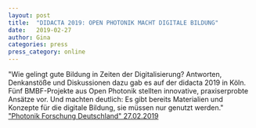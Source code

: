 ```yaml
---
layout: post
title:  "DIDACTA 2019: OPEN PHOTONIK MACHT DIGITALE BILDUNG"
date:   2019-02-27 
author: Gina
categories: press
press_category: online
---
```

"Wie gelingt gute Bildung in Zeiten der Digitalisierung? Antworten, Denkanstöße und Diskussionen dazu gab es auf der didacta 2019 in Köln. Fünf BMBF-Projekte aus Open Photonik stellten innovative, praxiserprobte Ansätze vor. Und machten deutlich: Es gibt bereits Materialien und Konzepte für die digitale Bildung, sie müssen nur genutzt werden."
<a href="https://www.photonikforschung.de/service/nachrichten/detailansicht/didacta-2019-open-photonik-macht-digitale-bildung.html" target="_blank">"Photonik Forschung Deutschland" 27.02.2019</a>
